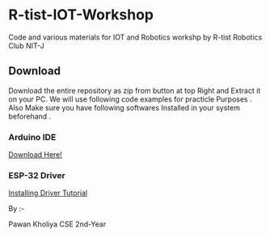 # R-tist-IOT-Workshop
Code and various materials for IOT and Robotics workshp by R-tist Robotics Club NIT-J

## Download 
Download the entire repository as zip from button at top Right and Extract it on your PC. We will use following code examples for practicle Purposes . 
Also 
Make sure you have following softwares Installed in your system beforehand .

### Arduino IDE
[Download Here!](https://www.arduino.cc/en/Main/Software)
### ESP-32 Driver
[Installing Driver Tutorial](https://randomnerdtutorials.com/installing-the-esp32-board-in-arduino-ide-windows-instructions/)

By :-

  Pawan Kholiya
  CSE 2nd-Year

